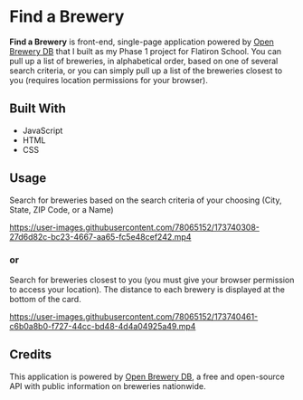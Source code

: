 # Find a Brewery

**Find a Brewery** is front-end, single-page application powered by [Open Brewery DB](https://www.openbrewerydb.org/) that I built as my Phase 1 project for Flatiron School. You can pull up a list of breweries, in alphabetical order, based on one of several search criteria, or you can simply pull up a list of the breweries closest to you (requires location permissions for your browser).

## Built With
- JavaScript
- HTML
- CSS

## Usage
Search for breweries based on the search criteria of your choosing (City, State, ZIP Code, or a Name)



https://user-images.githubusercontent.com/78065152/173740308-27d6d82c-bc23-4667-aa65-fc5e48cef242.mp4


### or

Search for breweries closest to you (you must give your browser permission to access your location).
The distance to each brewery is displayed at the bottom of the card.



https://user-images.githubusercontent.com/78065152/173740461-c6b0a8b0-f727-44cc-bd48-4d4a04925a49.mp4



## Credits
This application is powered by [Open Brewery DB](https://www.openbrewerydb.org/), a free and open-source API with public information on breweries nationwide.
